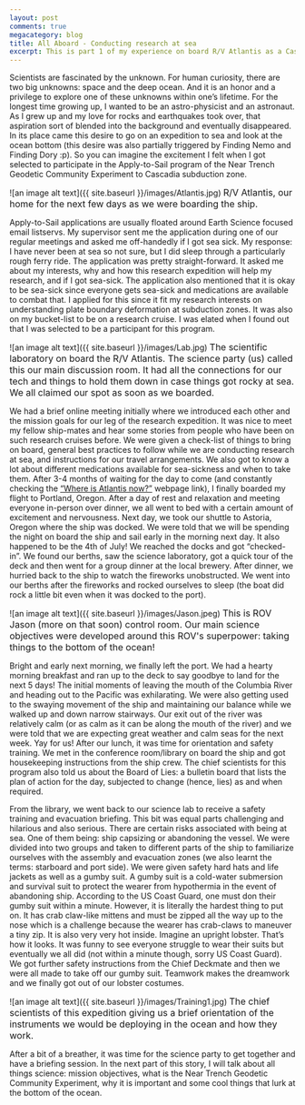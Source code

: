 ```yaml
---
layout: post
comments: true
megacategory: blog
title: All Aboard - Conducting research at sea
excerpt: This is part 1 of my experience on board R/V Atlantis as a Cascadia Trench Apply-to-Sail participant.
---
```



Scientists are fascinated by the unknown. For human curiosity, there are two big unknowns: space and the deep ocean. And it is an honor and a privilege to explore one of these unknowns within one’s lifetime. For the longest time growing up, I wanted to be an astro-physicist and an astronaut. As I grew up and my love for rocks and earthquakes took over, that aspiration sort of blended into the background and eventually disappeared. In its place came this desire to go on an expedition to sea and look at the ocean bottom (this desire was also partially triggered by Finding Nemo and Finding Dory :p). So you can imagine the excitement I felt when I got selected to participate in the Apply-to-Sail program of the Near Trench Geodetic Community Experiment to Cascadia subduction zone. 

![an image alt text]({{ site.baseurl }}/images/Atlantis.jpg) 
<span style="font-size:16px;">R/V Atlantis, our home for the next few days as we were boarding the ship.  </span>

Apply-to-Sail applications are usually floated around Earth Science focused email listservs. My supervisor sent me the application during one of our regular meetings and asked me off-handedly if I got sea sick. My response: I have never been at sea so not sure, but I did sleep through a particularly rough ferry ride. The application was pretty straight-forward. It asked me about my interests, why and how this research expedition will help my research, and if I got sea-sick. The application also mentioned that it is okay to be sea-sick since everyone gets sea-sick and medications are available to combat that. I applied for this since it fit my research interests on understanding plate boundary deformation at subduction zones. It was also on my bucket-list to be on a research cruise. I was elated when I found out that I was selected to be a participant for this program. 

![an image alt text]({{ site.baseurl }}/images/Lab.jpg) 
<span style="font-size:16px;">The scientific laboratory on board the R/V Atlantis. The science party (us) called this our main discussion room. It had all the connections for our tech and things to hold them down in case things got rocky at sea. We all claimed our spot as soon as we boarded. </span>

We had a brief online meeting initially where we introduced each other and the mission goals for our leg of the research expedition. It was nice to meet my fellow ship-mates and hear some stories from people who have been on such research cruises before. We were given a check-list of things to bring on board, general best practices to follow while we are conducting research at sea, and instructions for our travel arrangements. We also got to know a lot about different medications available for sea-sickness and when to take them. After 3-4 months of waiting for the day to come (and constantly checking the [“Where is Atlantis now?”](https://www.whoi.edu/what-we-do/explore/ships/ships-atlantis/ships-atlantis-tracker/) webpage link), I finally boarded my flight to Portland, Oregon. After a day of rest and relaxation and meeting everyone in-person over dinner, we all went to bed with a certain amount of excitement and nervousness. Next day, we took our shuttle to Astoria, Oregon where the ship was docked. We were told that we will be spending the night on board the ship and sail early in the morning next day. It also happened to be the 4th of July! We reached the docks and got “checked-in”. We found our berths, saw the science laboratory, got a quick tour of the deck and then went for a group dinner at the local brewery. After dinner, we hurried back to the ship to watch the fireworks unobstructed. We went into our berths after the fireworks and rocked ourselves to sleep (the boat did rock a little bit even when it was docked to the port). 

![an image alt text]({{ site.baseurl }}/images/Jason.jpeg) 
<span style="font-size:16px;">This is ROV Jason (more on that soon) control room. Our main science objectives were developed around this ROV's superpower: taking things to the bottom of the ocean! </span>

Bright and early next morning, we finally left the port. We had a hearty morning breakfast and ran up to the deck to say goodbye to land for the next 5 days! The initial moments of leaving the mouth of the Columbia River and heading out to the Pacific was exhilarating. We were also getting used to the swaying movement of the ship and maintaining our balance while we walked up and down narrow stairways. Our exit out of the river was relatively calm (or as calm as it can be along the mouth of the river) and we were told that we are expecting great weather and calm seas for the next week. Yay for us! After our lunch, it was time for orientation and safety training. We met in the conference room/library on board the ship and got housekeeping instructions from the ship crew. The chief scientists for this program also told us about the Board of Lies: a bulletin board that lists the plan of action for the day, subjected to change (hence, lies) as and when required. 

From the library, we went back to our science lab to receive a safety training and evacuation briefing. This bit was equal parts challenging and hilarious and also serious. There are certain risks associated with being at sea. One of them being: ship capsizing or abandoning the vessel. We were divided into two groups and taken to different parts of the ship to familiarize ourselves with the assembly and evacuation zones (we also learnt the terms: starboard and port side). We were given safety hard hats and life jackets as well as a gumby suit. A gumby suit is a cold-water submersion and survival suit to protect the wearer from hypothermia in the event of abandoning ship. According to the US Coast Guard, one must don their gumby suit within a minute. However, it is literally the hardest thing to put on. It has crab claw-like mittens and must be zipped all the way up to the nose which is a challenge because the wearer has crab-claws to maneuver a tiny zip. It is also very very hot inside. Imagine an upright lobster. That’s how it looks. It was funny to see everyone struggle to wear their suits but eventually we all did (not within a minute though, sorry US Coast Guard). We got further safety instructions from the Chief Deckmate and then we were all made to take off our gumby suit. Teamwork makes the dreamwork and we finally got out of our lobster costumes. 

![an image alt text]({{ site.baseurl }}/images/Training1.jpg) 
<span style="font-size:16px;">The chief scientists of this expedition giving us a brief orientation of the instruments we would be deploying in the ocean and how they work. </span>

After a bit of a breather, it was time for the science party to get together and have a briefing session. In the next part of this story, I will talk about all things science: mission objectives, what is the Near Trench Geodetic Community Experiment, why it is important and some cool things that lurk at the bottom of the ocean. 
